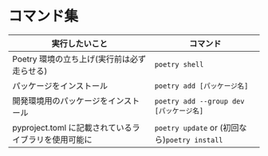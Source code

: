 # コマンド集

| 実行したいこと                                        | コマンド                                      |
| ----------------------------------------------------- | --------------------------------------------- |
| Poetry 環境の立ち上げ(実行前は必ず走らせる)           | `poetry shell`                                |
| パッケージをインストール                              | `poetry add [パッケージ名]`                   |
| 開発環境用のパッケージをインストール                  | `poetry add --group dev [パッケージ名]`       |
| pyproject.toml に記載されているライブラリを使用可能に | `poetry update` or (初回なら)`poetry install` |
